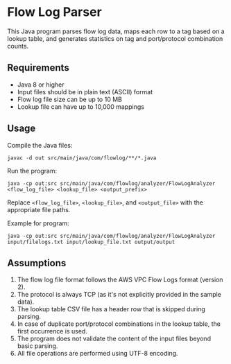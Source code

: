 # Flow Log Parser

This Java program parses flow log data, maps each row to a tag based on a lookup table, and generates statistics on tag and port/protocol combination counts.

## Requirements

- Java 8 or higher
- Input files should be in plain text (ASCII) format
- Flow log file size can be up to 10 MB
- Lookup file can have up to 10,000 mappings

## Usage

Compile the Java files:

```
javac -d out src/main/java/com/flowlog/**/*.java  
```

Run the program:

```
java -cp out:src src/main/java/com/flowlog/analyzer/FlowLogAnalyzer <flow_log_file> <lookup_file> <output_prefix>
```

Replace `<flow_log_file>`, `<lookup_file>`, and `<output_file>` with the appropriate file paths.

Example for program:

```
java -cp out:src src/main/java/com/flowlog/analyzer/FlowLogAnalyzer input/filelogs.txt input/lookup_file.txt output/output

```

## Assumptions

1. The flow log file format follows the AWS VPC Flow Logs format (version 2).
2. The protocol is always TCP (as it's not explicitly provided in the sample data).
3. The lookup table CSV file has a header row that is skipped during parsing.
4. In case of duplicate port/protocol combinations in the lookup table, the first occurrence is used.
5. The program does not validate the content of the input files beyond basic parsing.
6. All file operations are performed using UTF-8 encoding.